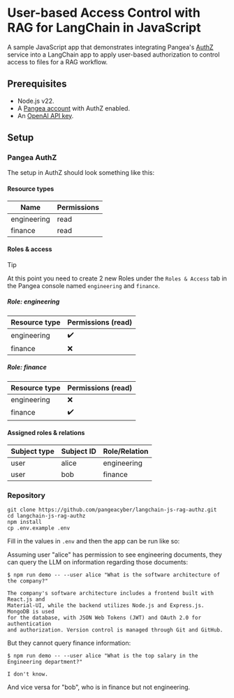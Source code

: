 # User-based Access Control with RAG for LangChain in JavaScript

A sample JavaScript app that demonstrates integrating Pangea's [AuthZ][] service
into a LangChain app to apply user-based authorization to control access to
files for a RAG workflow.

## Prerequisites

- Node.js v22.
- A [Pangea account][Pangea signup] with AuthZ enabled.
- An [OpenAI API key][OpenAI API keys].

## Setup

### Pangea AuthZ

The setup in AuthZ should look something like this:

#### Resource types

| Name        | Permissions |
| ----------- | ----------- |
| engineering | read        |
| finance     | read        |

#### Roles & access

> [!TIP]
> At this point you need to create 2 new Roles under the `Roles & Access` tab in
> the Pangea console named `engineering` and `finance`.

##### Role: engineering

| Resource type | Permissions (read) |
| ------------- | ------------------ |
| engineering   | ✔️                 |
| finance       | ❌                 |

##### Role: finance

| Resource type | Permissions (read) |
| ------------- | ------------------ |
| engineering   | ❌                 |
| finance       | ✔️                 |

#### Assigned roles & relations

| Subject type | Subject ID | Role/Relation |
| ------------ | ---------- | ------------- |
| user         | alice      | engineering   |
| user         | bob        | finance       |

### Repository

```shell
git clone https://github.com/pangeacyber/langchain-js-rag-authz.git
cd langchain-js-rag-authz
npm install
cp .env.example .env
```

Fill in the values in `.env` and then the app can be run like so:

Assuming user "alice" has permission to see engineering documents, they can
query the LLM on information regarding those documents:

```
$ npm run demo -- --user alice "What is the software architecture of the company?"

The company's software architecture includes a frontend built with React.js and
Material-UI, while the backend utilizes Node.js and Express.js. MongoDB is used
for the database, with JSON Web Tokens (JWT) and OAuth 2.0 for authentication
and authorization. Version control is managed through Git and GitHub.
```

But they cannot query finance information:

```
$ npm run demo -- --user alice "What is the top salary in the Engineering department?"

I don't know.
```

And vice versa for "bob", who is in finance but not engineering.

[AuthZ]: https://pangea.cloud/docs/authz/
[Pangea signup]: https://pangea.cloud/signup
[OpenAI API keys]: https://platform.openai.com/api-keys
